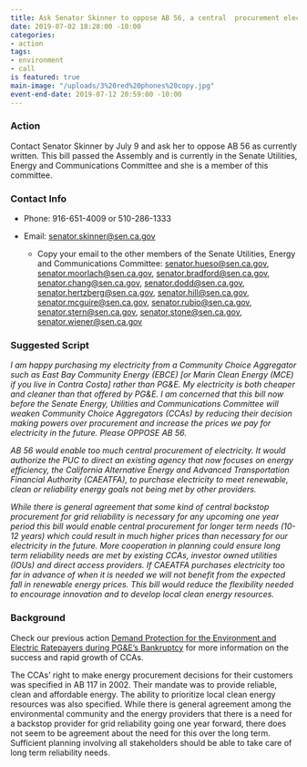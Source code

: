 ```yaml
---
title: Ask Senator Skinner to oppose AB 56, a central  procurement electricity bill
date: 2019-07-02 18:28:00 -10:00
categories:
- action
tags:
- environment
- call
is featured: true
main-image: "/uploads/3%20red%20phones%20copy.jpg"
event-end-date: 2019-07-12 20:59:00 -10:00
---
```


### Action

Contact Senator Skinner by July 9 and ask her to oppose AB 56 as currently written. This bill passed the Assembly and is currently in the Senate Utilities, Energy and Communications Committee and she is a member of this committee.

### Contact Info

* Phone: 916-651-4009 or 510-286-1333

* Email: [senator.skinner@sen.ca.gov](mailto:senator.skinner@sen.ca.gov)

  * Copy your email to the other members of the Senate Utilities, Energy and Communications Committee:  senator.hueso@sen.ca.gov, senator.moorlach@sen.ca.gov, senator.bradford@sen.ca.gov, senator.chang@sen.ca.gov, senator.dodd@sen.ca.gov, senator.hertzberg@sen.ca.gov, senator.hill@sen.ca.gov, senator.mcguire@sen.ca.gov, senator.rubio@sen.ca.gov, senator.stern@sen.ca.gov, senator.stone@sen.ca.gov, senator.wiener@sen.ca.gov

### Suggested Script

*I am happy purchasing my electricity from a Community Choice Aggregator such as East Bay Community Energy (EBCE) \[or Marin Clean Energy (MCE) if you live in Contra Costa\] rather than PG&E. My electricity is both cheaper and cleaner than that offered by PG&E. I am concerned that this bill now before the Senate Energy, Utilities and Communications Committee will weaken Community Choice Aggregators (CCAs) by reducing their decision making powers over procurement and increase the prices we pay for electricity in the future. Please OPPOSE AB 56.*

*AB 56 would enable too much central procurement of electricity. It would authorize the PUC to direct an existing agency that now focuses on energy efficiency, the California Alternative Energy and Advanced Transportation Financial Authority (CAEATFA), to purchase electricity to meet renewable, clean or reliability energy goals not being met by other providers.*

*While there is general agreement that some kind of central backstop procurement for grid reliability is necessary for any upcoming one year period this bill would enable central procurement for longer term needs (10-12 years) which could result in much higher prices than necessary for our electricity in the future. More cooperation in planning could ensure long term reliability needs are met by existing CCAs, investor owned utilities (IOUs) and direct access providers. If CAEATFA purchases electricity too far in advance of when it is needed we will not benefit from the expected fall in renewable energy prices. This bill would reduce the flexibility needed to encourage innovation and to develop local clean energy resources.*

### Background

Check our previous action [Demand Protection for the Environment and Electric Ratepayers during PG&E’s Bankruptcy](https://indivisibleberkeley.org/action/demand-accountability-in-clean-energy-and-ratepayer-protections) for more information on the success and rapid growth of CCAs.

The CCAs’ right to make energy procurement decisions for their customers was specified in AB 117 in 2002. Their mandate was to provide reliable, clean and affordable energy. The ability to prioritize local clean energy resources was also specified. While there is general agreement among the environmental community and the energy providers that there is a need for a backstop provider for grid reliability going one year forward, there does not seem to be agreement about the need for this over the long term. Sufficient planning involving all stakeholders should be able to take care of long term reliability needs.